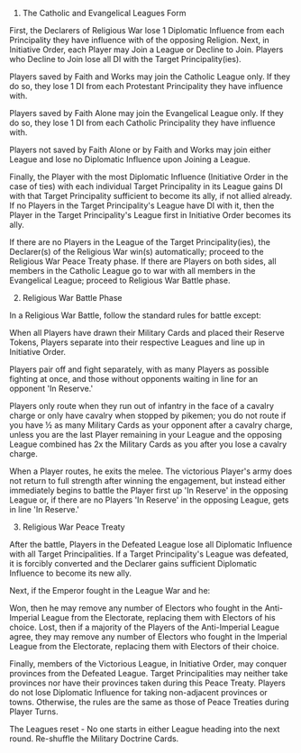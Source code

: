 
1. The Catholic and Evangelical Leagues Form

First, the Declarers of Religious War lose 1 Diplomatic Influence from each Principality they have influence with of the opposing Religion.
Next, in Initiative Order, each Player may Join a League or Decline to Join. Players who Decline to Join lose all DI with the Target Principality(ies).

Players saved by Faith and Works may join the Catholic League only. If they do so, they lose 1 DI from each Protestant Principality they have influence with.

Players saved by Faith Alone may join the Evangelical League only. If they do so, they lose 1 DI from each Catholic Principality they have influence with.

Players not saved by Faith Alone or by Faith and Works may join either League and lose no Diplomatic Influence upon Joining a League.

Finally, the Player with the most Diplomatic Influence (Initiative Order in the case of ties) with each individual Target Principality in its League gains DI with that Target Principality sufficient to become its ally, if not allied already. If no Players in the Target Principality's League have DI with it, then the Player in the Target Principality's League first in Initiative Order becomes its ally.

If there are no Players in the League of the Target Principality(ies), the Declarer(s) of the Religious War win(s) automatically; proceed to the Religious War Peace Treaty phase. If there are Players on both sides, all members in the Catholic League go to war with all members in the Evangelical League; proceed to Religious War Battle phase.

2. Religious War Battle Phase

In a Religious War Battle, follow the standard rules for battle except:

When all Players have drawn their Military Cards and placed their Reserve Tokens, Players separate into their respective Leagues and line up in Initiative Order.

Players pair off and fight separately, with as many Players as possible fighting at once, and those without opponents waiting in line for an opponent 'In Reserve.'

Players only route when they run out of infantry in the face of a cavalry charge or only have cavalry when stopped by pikemen; you do not route if you have ½ as many Military Cards as your opponent after a cavalry charge, unless you are the last Player remaining in your League and the opposing League combined has 2x the Military Cards as you after you lose a cavalry charge.

When a Player routes, he exits the melee. The victorious Player's army does not return to full strength after winning the engagement, but instead either immediately begins to battle the Player first up 'In Reserve' in the opposing League or, if there are no Players 'In Reserve' in the opposing League, gets in line 'In Reserve.'

3. Religious War Peace Treaty

After the battle, Players in the Defeated League lose all Diplomatic Influence with all Target Principalities. If a Target Principality's League was defeated, it is forcibly converted and the Declarer gains sufficient Diplomatic Influence to become its new ally.

Next, if the Emperor fought in the League War and he:

Won, then he may remove any number of Electors who fought in the Anti-Imperial League from the Electorate, replacing them with Electors of his choice.
Lost, then if a majority of the Players of the Anti-Imperial League agree, they may remove any number of Electors who fought in the Imperial League from the Electorate, replacing them with Electors of their choice.

Finally, members of the Victorious League, in Initiative Order, may conquer provinces from the Defeated League. Target Principalities may neither take provinces nor have their provinces taken during this Peace Treaty. Players do not lose Diplomatic Influence for taking non-adjacent provinces or towns. Otherwise, the rules are the same as those of Peace Treaties during Player Turns.

The Leagues reset - No one starts in either League heading into the next round. Re-shuffle the Military Doctrine Cards.